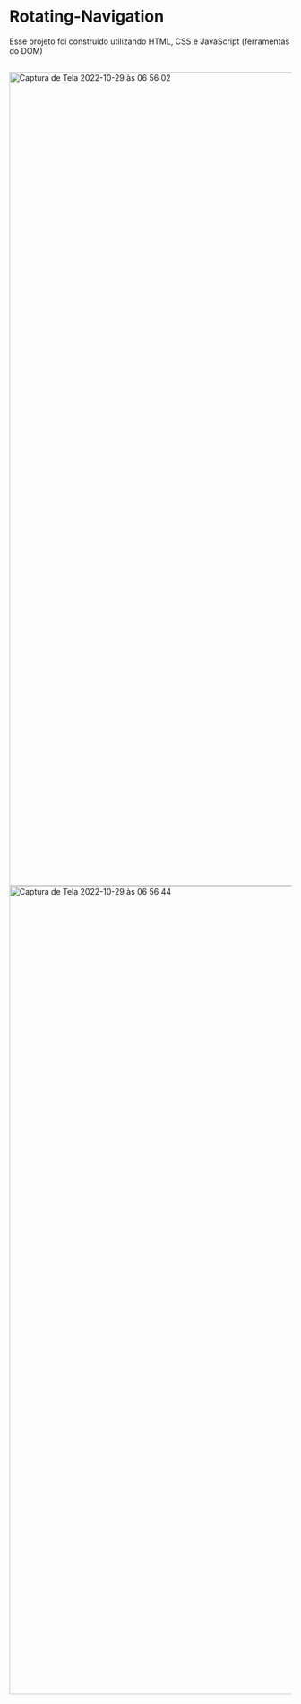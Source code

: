 # Rotating-Navigation
Esse projeto foi construido utilizando HTML, CSS e JavaScript (ferramentas do DOM)
##
<img width="1451" alt="Captura de Tela 2022-10-29 às 06 56 02" src="https://user-images.githubusercontent.com/104739434/198826378-08f462f0-5893-4132-bb2e-1507c8e5b3e0.png">
<img width="1442" alt="Captura de Tela 2022-10-29 às 06 56 44" src="https://user-images.githubusercontent.com/104739434/198826381-93b7816d-bb11-4936-92b1-377dd6e47cb0.png">
